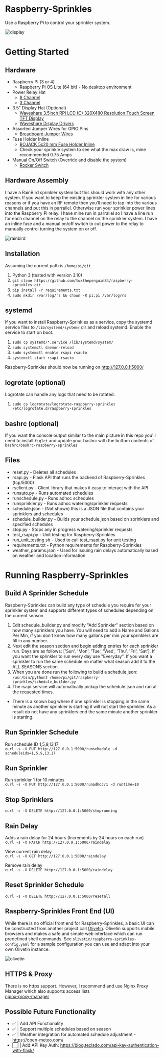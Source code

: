# Raspberry-Sprinkles
Use a Raspberry Pi to control your sprinkler system.

![display](images/display.jpg "display")

# Getting Started
## Hardware

*   Raspberry Pi (3 or 4)
    *   Raspberry Pi OS Lite (64 bit) - No desktop environment
*   Power Relay Hat
    *   [8 Channel](https://www.amazon.com/gp/product/B08PSFK2L2/ref=ppx_yo_dt_b_asin_title_o03_s00?ie=UTF8&psc=1)
    *   [3 Channel](https://www.amazon.com/gp/product/B07CZL2SKN/ref=ppx_yo_dt_b_asin_title_o02_s00?ie=UTF8&psc=1)
*   3.5" Display Hat (Optional)
    *   [Waveshare 3.5inch RPi LCD (C) 320X480 Resolution Touch Screen TFT Display](https://www.amazon.com/gp/product/B07L1215W5/ref=ppx_yo_dt_b_search_asin_title?ie=UTF8&psc=1)
    *   [Waveshare Display Drivers](https://github.com/waveshare/LCD-show)
*   Assorted Jumper Wires for GPIO Pins
    *   [Breadboard Jumper Wires](https://www.amazon.com/EDGELEC-Breadboard-Optional-Assorted-Multicolored/dp/B07GD2BWPY/ref=sr_1_1_sspa?crid=3CBEKEEVH8FSE&keywords=jumper%2Bwires&qid=1653831397&s=industrial&sprefix=jumper%2Bwires%2Cindustrial%2C140&sr=1-1-spons&spLa=ZW5jcnlwdGVkUXVhbGlmaWVyPUExRU9FNjZTWjhJVzlZJmVuY3J5cHRlZElkPUEwNjQ4OTcyM1RLQ05ZRU1DNlRFSyZlbmNyeXB0ZWRBZElkPUEwOTQ1NDM2MUpBN1RMSkJGREFMWiZ3aWRnZXROYW1lPXNwX2F0ZiZhY3Rpb249Y2xpY2tSZWRpcmVjdCZkb05vdExvZ0NsaWNrPXRydWU&th=1)
*   Fuse Holder Inline
    *   [BOJACK 5x20 mm Fuse Holder Inline](https://www.amazon.com/gp/product/B0813Q4S6P/ref=ppx_yo_dt_b_search_asin_title?ie=UTF8&psc=1)
    * Check your sprinkle system to see what the max draw is, mine recommended 0.75 Amps
*   Manual On/Off Switch (Override and disable the system)
    *   [Rocker Switch](https://www.amazon.com/COOLOOdirect-Solder-Rocker-Switch-Toggle/dp/B071Y7SMVQ/ref=sr_1_3?crid=3OIHRJPLSXAT4&keywords=electronic+switch&qid=1653831746&sprefix=electronic+switch%2Caps%2C172&sr=8-3)

## Hardware Assembly
I have a RainBird sprinkler system but this should work with any other system. If you want to keep the existing sprinkler system in line for various reasons or if you have an RF remote then you'll need to tap into the various channels and put this in parrallel. Otherwise run your sprinkler power lines into the Raspberry Pi relay. I have mine run in parrallel so I have a line run for each channel on the relay to the channel on the sprinkler system. I have an inline fuse and a manual on/off switch to cut power to the relay to manually control turning the system on or off.

![rainbird](images/rainbird.jpg "rainbird")

## Installation
Assuming the current path is ```/home/pi/git```
1. Python 3 (tested with version 3.10)
1. ```git clone https://github.com/tuxthepenguin84/raspberry-sprinkles.git```
1. ```pip install -r requirements.txt```
1. ```sudo mkdir /var/log/rs && chown -R pi:pi /var/log/rs```

## systemd
If you want to install Raspberry-Sprinkles as a service, copy the systemd service files to ```/lib/systemd/system/``` dir and reload systemd. Enable the service to start on boot.
1. ```sudo cp systemd/*.service /lib/systemd/system/```
1. ```sudo systemctl daemon-reload```
1. ```sudo systemctl enable rsapi rsauto```
1. ```systemctl start rsapi rsauto```

Raspberry-Sprinkles should now be running on http://127.0.0.1:5000/

## logrotate (optional)
Logrotate can handle any logs that need to be rotated.
1. ```sudo cp logrotate/logrotate-raspberry-sprinkles /etc/logrotate.d/raspberry-sprinkles```

## bashrc (optional)
If you want the console output similar to the main picture in this repo you'll need to install ```figlet``` and update your bashrc with the bottom contents of ```bashrc/bashrc-raspberry-sprinkles```

## Files
* reset.py - Deletes all schedules
* rsapi.py - Flask API that runs the backend of Raspberry-Sprinkles (tcp/5000)
* rsclient.py - Client library that makes it easy to interact with the API
* runauto.py - Runs automated schedules
* runschedule.py - Runs adhoc schedules
* runsprinkler.py - Runs adhoc watering/sprinkler requests
* schedule.json - (Not shown) this is a JSON file that contains your sprinklers and schedules
* schedule_builder.py - Builds your schedule.json based on sprinklers and specified schedules
* stop.py - Stops any in progress watering/sprinkler requests
* test_rsapi.py - Unit testing for Raspberry-Sprinkles
* run_unit_testing.sh - Used to call test_rsapi.py for unit testing
* requirements.txt - Python requirements for Raspberry-Sprinkles
* weather_params.json - Used for issuing rain delays automatically based on weather and location information

# Running Raspberry-Sprinkles
## Build A Sprinkler Schedule
Raspberry-Sprinkles can build any type of schedule you require for your sprinkler system and supports different types of schedules depending on the current season.

1. Edit schedule_builder.py and modify "Add Sprinkler" section based on how many sprinklers you have. You will need to add a Name and Gallons Per Min, if you don't know how many gallons per min your sprinklers are fill in any number.
1. Next edit the season section and begin adding entries for each sprinkler run. Days are as follows: ['Sun', 'Mon', 'Tue', 'Wed', 'Thu', 'Fri', 'Sat']. If you want the sprinkler to run every day use "Everyday". If you want a sprinkler to run the same schedule no matter what season add it to the ALL SEASONS section.
1. When you are done run the following to build a schedule.json:<br>
```/usr/bin/python3 /home/pi/git/raspberry-sprinkles/schedule_builder.py```
1. The rsapi service will automatically pickup the schedule.json and run at the requested times.
* There is a known bug where if one sprinkler is stopping in the same minute as another sprinkler is starting it will not start the sprinkler. As a result do not have any sprinklers end the same minute another sprinkler is starting.

## Run Sprinkler Schedule
Run schedule ID 1,5,9,13,17<br>
```curl -s -X PUT http://127.0.0.1:5000/runschedule -d scheduleids=1,5,9,13,17```

## Run Sprinkler
Run sprinkler 1 for 10 minutes<br>
```curl -s -X PUT http://127.0.0.1:5000/runadhoc/1 -d runtime=10```

## Stop Sprinklers
```curl -s -X DELETE http://127.0.0.1:5000/stoprunning```

## Rain Delay
Adds a rain delay for 24 hours (Increments by 24 hours on each run)<br>
```curl -s -X PATCH http://127.0.0.1:5000/raindelay```

View current rain delay<br>
```curl -s -X GET http://127.0.0.1:5000/raindelay```

Remove rain delay<br>
```curl -s -X DELETE http://127.0.0.1:5000/raindelay```

## Reset Sprinkler Schedule
```curl -s -X DELETE http://127.0.0.1:5000/resetall```

## Raspberry-Sprinkles Front End (UI)
While there is no official front end for Raspberry-Sprinkles, a basic UI can be constructed from another project call [Olivetin](https://github.com/OliveTin/OliveTin). Olivetin supports mobile browsers and makes a safe and simple web interface which can run predefined shell commands. See ```olivetin/raspberry-sprinkles-config.yaml``` for a sample configuration you can use and adapt into your own Olivetin instance.

![olivetin](images/olivetin.jpg "olivetin")

## HTTPS & Proxy
There is no https support. However, I recommend and use Nginx Proxy Manager which also supports access lists<br>
[nginx-proxy-manager](https://github.com/NginxProxyManager/nginx-proxy-manager)

## Possible Future Functionality

- ✅ | Add API Functionality
- ✅ | Support multiple schedules based on season
- ✅ | Weather integration for automated schedule adjustment - https://open-meteo.com/
- ⬜️ | Add API Key Auth: https://blog.teclado.com/api-key-authentication-with-flask/